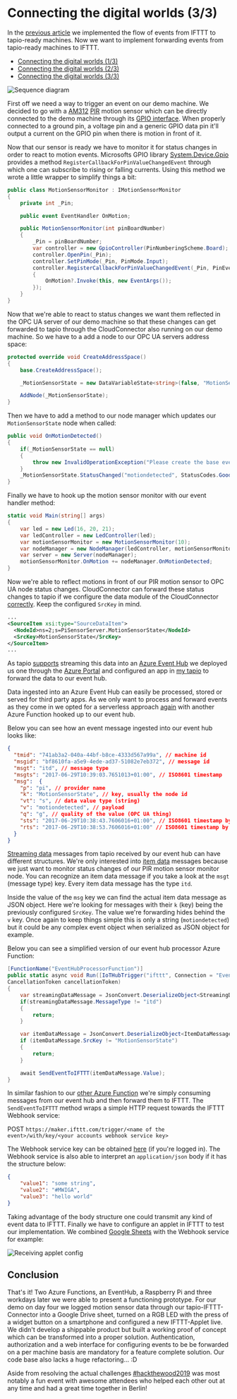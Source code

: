 # Connecting the digital worlds (3/3)

In the [previous article][article_2] we implemented the flow of events from IFTTT to tapio-ready machines. Now we want to implement forwarding events from tapio-ready machines to IFTTT.

* [Connecting the digital worlds (1/3)][article_1]
* [Connecting the digital worlds (2/3)][article_2]
* [Connecting the digital worlds (3/3)][article_3]

![Sequence diagram](assets/tapio-ifttt-sequence-from-machine.png)

First off we need a way to trigger an event on our demo machine. We decided to go with a [AM312](https://www.sunrom.com/p/micro-pir-motion-detection-sensor-am312) [PIR](https://en.wikipedia.org/wiki/Passive_infrared_sensor) motion sensor which can be directly connected to the demo machine through its [GPIO interface](https://www.raspberrypi.org/documentation/usage/gpio/). When properly connected to a ground pin, a voltage pin and a generic GPIO data pin it'll output a current on the GPIO pin when there is motion in front of it.

Now that our sensor is ready we have to monitor it for status changes in order to react to motion events. Microsofts GPIO library [System.Device.Gpio](https://github.com/dotnet/iot) provides a method `RegisterCallbackForPinValueChangedEvent` through which one can subscribe to rising or falling currents. Using this method we wrote a little wrapper to simplify things a bit:

```csharp
public class MotionSensorMonitor : IMotionSensorMonitor
{
    private int _Pin;

    public event EventHandler OnMotion;

    public MotionSensorMonitor(int pinBoardNumber)
    {
        _Pin = pinBoardNumber;
        var controller = new GpioController(PinNumberingScheme.Board);
        controller.OpenPin(_Pin);
        controller.SetPinMode(_Pin, PinMode.Input);
        controller.RegisterCallbackForPinValueChangedEvent(_Pin, PinEventTypes.Rising, (sender, args) =>
        {
            OnMotion?.Invoke(this, new EventArgs());
        });
    }
}
```

Now that we're able to react to status changes we want them reflected in the OPC UA server of our demo machine so that these changes can get forwarded to tapio through the CloudConnector also running on our demo machine. So we have to a add a node to our OPC UA servers address space:

```csharp
protected override void CreateAddressSpace()
{
    base.CreateAddressSpace();

    _MotionSensorState = new DataVariableState<string>(false, "MotionSensorState", RootFolder, SystemContextObject);

    AddNode(_MotionSensorState);
}
```

Then we have to add a method to our node manager which updates our `MotionSensorState` node when called:

```csharp
public void OnMotionDetected()
{
    if(_MotionSensorState == null)
    {
        throw new InvalidOperationException("Please create the base event state first");
    }
    _MotionSensorState.StatusChanged("motiondetected", StatusCodes.Good);
}
```

Finally we have to hook up the motion sensor monitor with our event handler method:

```csharp
static void Main(string[] args)
{
    var led = new Led(16, 20, 21);
    var ledController = new LedController(led);
    var motionSensorMonitor = new MotionSensorMonitor(10);
    var nodeManager = new NodeManager(ledController, motionSensorMonitor);
    var server = new Server(nodeManager);
    motionSensorMonitor.OnMotion += nodeManager.OnMotionDetected;
}
```

Now we're able to reflect motions in front of our PIR motion sensor to OPC UA node status changes. CloudConnector can forward these status changes to tapio if we configure the data module of the CloudConnector [correctly](https://developer.tapio.one/docs/CloudConnector/DataModule.html#sourcedataitem). Keep the configured `SrcKey` in mind.

```xml
...
<SourceItem xsi:type="SourceDataItem">
  <NodeId>ns=2;s=PiSensorServer.MotionSensorState</NodeId>
  <SrcKey>MotionSensorState</SrcKey>
</SourceItem>
...
```

As tapio [supports](https://developer.tapio.one/docs/TapioDataCategories.html#streaming-data) streaming this data into an [Azure Event Hub](https://azure.microsoft.com/en-in/services/event-hubs/) we deployed us one through the [Azure Portal](http://portal.azure.com/) and configured an app in [my tapio](https://my.tapio.one/) to forward the data to our event hub.

Data ingested into an Azure Event Hub can easily be processed, stored or served for third party apps. As we only want to process and forward events as they come in we opted for a serverless approach [again][article_2] with another Azure Function hooked up to our event hub.

Below you can see how an event message ingested into our event hub looks like:

```json
{
  "tmid": "741ab3a2-040a-44bf-b8ce-4333d567a99a", // machine id
  "msgid": "bf8610fa-a5e9-4ede-ad37-51082e7eb372", // message id
  "msgt": "itd", // message type
  "msgts": "2017-06-29T10:39:03.7651013+01:00", // ISO8601 timestamp 
  "msg":  {
    "p": "pi", // provider name
    "k": "MotionSensorState", // key, usually the node id
    "vt": "s", // data value type (string)
    "v": "motiondetected", // payload
    "q": "g", // quality of the value (OPC UA thing)
    "sts": "2017-06-29T10:38:43.7606016+01:00", // ISO8601 timestamp by OPC UA server
    "rts": "2017-06-29T10:38:53.7606016+01:00" // ISO8601 timestamp by CloudConnector
  }
}
```

[Streaming data](https://developer.tapio.one/docs/TapioDataCategories.html#streaming-data) messages from tapio received by our event hub can have different structures. We're only interested into [item data](https://developer.tapio.one/docs/TapioDataCategories.html#item-data) messages because we just want to monitor status changes of our PIR motion sensor monitor node. You can recognize an item data message if you take a look at the `msgt` (message type) key. Every item data message has the type `itd`.

Inside the value of the `msg` key we can find the actual item data message as JSON object. Here we're looking for messages with their `k` (key) being the previously configured `SrcKey`. The value we're forwarding hides behind the `v` key. Once again to keep things simple this is only a string (`motiondetected`) but it could be any complex event object when serialized as JSON object for example.

Below you can see a simplified version of our event hub processor Azure Function:

```csharp
[FunctionName("EventHubProcessorFunction")]
public static async void Run([IoTHubTrigger("ifttt", Connection = "EventHubConnection")]EventData message, Microsoft.Azure.WebJobs.ExecutionContext context,
CancellationToken cancellationToken)
{
    var streamingDataMessage = JsonConvert.DeserializeObject<StreamingDataMessage>(Encoding.UTF8.GetString(message.Body.Array));
    if(streamingDataMessage.MessageType != "itd")
    {
        return;
    }

    var itemDataMessage = JsonConvert.DeserializeObject<ItemDataMessage>(streamingDataMessage.Message);
    if (itemDataMessage.SrcKey != "MotionSensorState")
    {
        return;
    }

    await SendEventToIFTTT(itemDataMessage.Value);
}
```

In similar fashion to our [other Azure Function][article_2] we're simply consuming messages from our event hub and then forward them to IFTTT. The `SendEventToIFTTT` method wraps a simple HTTP request towards the IFTTT Webhook service:

POST `https://maker.ifttt.com/trigger/<name of the event>/with/key/<your accounts webhook service key>`

The Webhook service key can be obtained [here](https://ifttt.com/maker_webhooks) (if you're logged in). The Webhook service is also able to interpret an `application/json` body if it has the structure below:

```json
{
    "value1": "some string",
    "value2": "#MWIGA",
    "value3": "hello world"
}
```

Taking advantage of the body structure one could transmit any kind of event data to IFTTT. Finally we have to configure an applet in IFTTT to test our implementation. We combined [Google Sheets](https://ifttt.com/services/google_sheets) with the Webhook service for example:

![Receiving applet config](assets/receiving-applet-config.png)

## Conclusion

That's it! Two Azure Functions, an EventHub, a Raspberry Pi and three workdays later we were able to present a functioning prototype. For our demo on day four we logged motion sensor data through our tapio-IFTTT-Connector into a Google Drive sheet, turned on a RGB LED with the press of a widget button on a smartphone and configured a new IFTTT-Applet live. We didn't develop a shippable product but built a working proof of concept which can be transformed into a proper solution. Authentication, authorization and a web interface for configuring events to be be forwarded on a per machine basis are mandatory for a feature complete solution. Our code base also lacks a huge refactoring... :D

Aside from resolving the actual challenges [#hackthewood2019](https://www.tapio.one/en/blog/hack-the-wood-2019) was most notably a fun event with awesome attendees who helped each other out at any time and had a great time together in Berlin!

[article_1]: https://www.tapio.one/en/blog/connecting-the-digital-worlds-1-3
[article_2]: https://www.tapio.one/en/blog/connecting-the-digital-worlds-2-3
[article_3]: https://www.tapio.one/en/blog/connecting-the-digital-worlds-3-3
